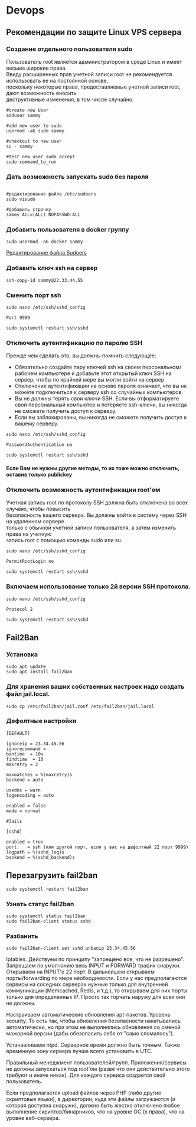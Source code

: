 # Devops

## Рекомендации по защите Linux VPS сервера

### Создание отдельного пользователя sudo
Пользователь root является администратором в среде Linux и имеет весьма широкие права.  
Ввиду расширенных прав учетной записи root не рекомендуется использовать ее на постоянной основе,  
поскольку некоторые права, предоставляемые учетной записи root, дают возможность вносить  
деструктивные изменения, в том числе случайно.  
```
#create new User
adduser sammy

#add new user to sudo
usermod -aG sudo sammy

#checkout to new user
su - sammy

#test new user sudo accept
sudo command_to_run
```

### Дать возможность запускать sudo без пароля
```

#редактирование файла /etc/sudoers
sudo visudo 

#добавить строчку
sammy ALL=(ALL) NOPASSWD:ALL

```

### Добавить пользователя в docker группу
```
sudo usermod -aG docker sammy
```

[Редактирование файла Sudoers](https://www.digitalocean.com/community/tutorials/how-to-edit-the-sudoers-file-ru)  

### Добавить ключ ssh на сервер
```
ssh-copy-id sammy@22.33.44.55
```

### Сменить порт ssh
```
sudo nano /etc/ssh/sshd_config

Port 9999

sudo systemctl restart ssh/sshd
```

### Отключить аутентификацию по паролю SSH
Прежде чем сделать это, вы должны помнить следующее:
- Обязательно создайте пару ключей ssh на своем персональном/рабочем компьютере и добавьте этот открытый ключ SSH на сервер, чтобы по крайней мере вы могли войти на сервер.
- Отключение аутентификации на основе пароля означает, что вы не можете подключиться к серверу ssh со случайных компьютеров.
- Вы не должны терять свои ключи SSH. Если вы отформатируете свой персональный компьютер и потеряете ssh-ключи, вы никогда не сможете получить доступ к серверу.
- Если вы заблокированы, вы никогда не сможете получить доступ к вашему серверу.
```
sudo nano /etc/ssh/sshd_config

PasswordAuthentication no

sudo systemctl restart ssh/sshd
```

#### Если Вам не нужны другие методы, то их тоже можно отключить, оставив только publickey

### Отключить возможность аутентификации root'ом
Учетная запись root по протоколу SSH должна быть отключена во всех случаях, чтобы повысить  
безопасность вашего сервера. Вы должны войти в систему через SSH на удаленном сервере  
только с обычной учетной записи пользователя, а затем изменить права на учетную  
запись root с помощью команды sudo или su.  
```
sudo nano /etc/ssh/sshd_config

PermitRootLogin no

sudo systemctl restart ssh/sshd
```

### Включаем использование только 2й версии SSH протокола.
```
sudo nano /etc/ssh/sshd_config

Protocol 2

sudo systemctl restart ssh/sshd
```

## Fail2Ban

### Установка
```
sudo apt update
sudo apt install fail2ban
```

### Для хранения ваших собственных настроек надо создать файл jail.local.
```
sudo cp /etc/fail2ban/jail.conf /etc/fail2ban/jail.local
```

### Дефолтные настройки
```
[DEFAULT]

ignoreip = 23.34.45.56
ignorecommand =
bantime  = 10w
findtime  = 10
maxretry = 2

maxmatches = %(maxretry)s
backend = auto

usedns = warn
logencoding = auto

enabled = false
mode = normal

#Jails

[sshd]

enabled = true
port    = ssh (или другой порт, если у вас не дефолтный 22 порт 9999)
logpath = %(sshd_log)s
backend = %(sshd_backend)s
```

## Перезагрузить fail2ban
```
sudo systemctl restart fail2ban
```

### Узнать статус fail2ban
```
sudo systemctl status fail2ban
sudo fail2ban-client status sshd
```

### Разбанить
```
sudo fail2ban-client set sshd unbanip 23.34.45.56
```

Iptables. Действуем по принципу "запрещено все, что не разрешено". Запрещаем по умолчанию весь INPUT и FORWARD трафик снаружи. Открываем на INPUT'е 22 порт. В дальнейшем открываем порты/forwarding по мере необходимости. Если у нас предполагаются сервисы на соседних серверах нужные только для внутренней коммуникации (Memcached, Redis, и т.д.), то открываем для них порты только для определенных IP. Просто так торчать наружу для всех они не должны.  

Настраиваем автоматические обновления apt-пакетов. Уровень security. То есть так, чтобы обновления безопасности накатывались автоматически, но при этом не выполнялись обновления со сменой мажорной версии (дабы обезопасить себя от "само сломалось").  

Устанавливаем ntpd. Серверное время должно быть точным. Также временную зону сервера лучше всего установить в UTC.  

Правильный менеджмент пользователей/групп. Приложения/сервисы не должны запускаться под root'ом (разве что они действительно этого требуют и иначе никак). Для каждого сервиса создается свой пользователь.  

Если предполагается upload файлов через PHP (либо другие скриптовые языки), в директории, куда эти файлы загружаются (и которая доступна снаружи), должно быть жестко отключено любое выполнение скриптов/бинарников, что на уровне ОС (x права), что на уровне веб-сервера.  